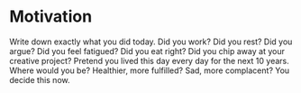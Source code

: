 # Motivation

Write down exactly what you did today. Did you work? Did you rest? Did you argue? Did you feel fatigued? Did you eat right? Did you chip away at your creative project? Pretend you lived this day every day for the next 10 years. Where would you be? Healthier, more fulfilled? Sad, more complacent? You decide this now.

